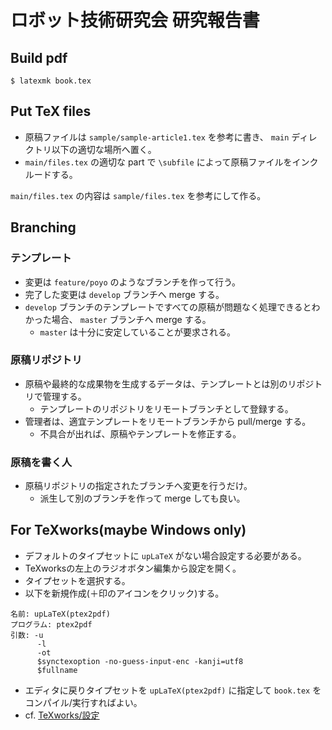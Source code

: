 # ロボット技術研究会 研究報告書

## Build pdf
```
$ latexmk book.tex
```

## Put TeX files
- 原稿ファイルは `sample/sample-article1.tex` を参考に書き、 `main` ディレクトリ以下の適切な場所へ置く。
- `main/files.tex` の適切な part で `\subfile` によって原稿ファイルをインクルードする。

`main/files.tex` の内容は `sample/files.tex` を参考にして作る。

## Branching

### テンプレート
- 変更は `feature/poyo` のようなブランチを作って行う。
- 完了した変更は `develop` ブランチへ merge する。
- `develop` ブランチのテンプレートですべての原稿が問題なく処理できるとわかった場合、 `master` ブランチへ merge する。
  * `master` は十分に安定していることが要求される。

### 原稿リポジトリ
- 原稿や最終的な成果物を生成するデータは、テンプレートとは別のリポジトリで管理する。
  * テンプレートのリポジトリをリモートブランチとして登録する。
- 管理者は、適宜テンプレートをリモートブランチから pull/merge する。
  * 不具合が出れば、原稿やテンプレートを修正する。

### 原稿を書く人
- 原稿リポジトリの指定されたブランチへ変更を行うだけ。
  * 派生して別のブランチを作って merge しても良い。

## For TeXworks(maybe Windows only)
- デフォルトのタイプセットに `upLaTeX` がない場合設定する必要がある。
- TeXworksの左上のラジオボタン編集から設定を開く。
- タイプセットを選択する。
- 以下を新規作成(＋印のアイコンをクリック)する。
```
名前: upLaTeX(ptex2pdf)
プログラム: ptex2pdf
引数: -u
      -l
      -ot
      $synctexoption -no-guess-input-enc -kanji=utf8
      $fullname
```
- エディタに戻りタイプセットを `upLaTeX(ptex2pdf)` に指定して `book.tex` をコンパイル/実行すればよい。
- cf. [TeXworks/設定](https://texwiki.texjp.org/?TeXworks%2F%E8%A8%AD%E5%AE%9A%2FWindows#r7f9a2a4)

